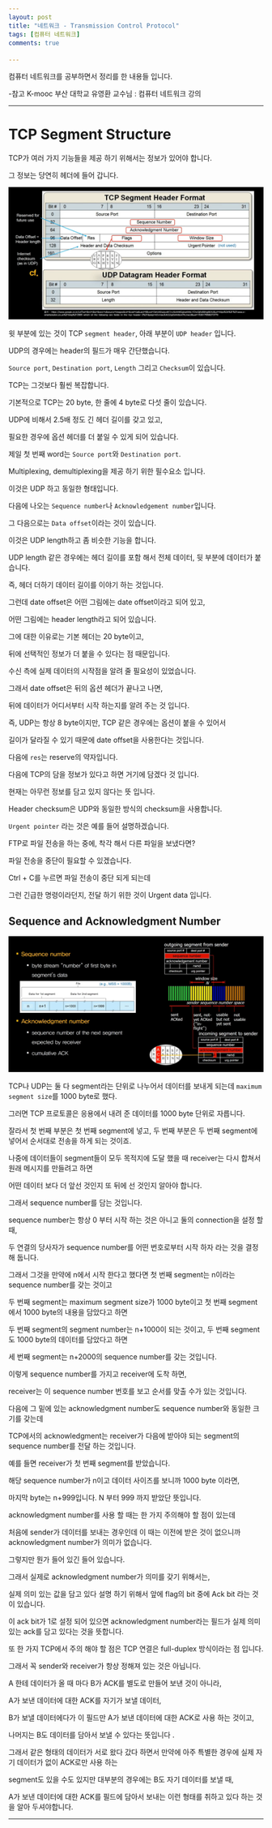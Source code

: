 ```yaml
---
layout: post
title: "네트워크 - Transmission Control Protocol"
tags: [컴퓨터 네트워크]
comments: true

---
```


컴퓨터 네트워크를 공부하면서 정리를 한 내용들 입니다.

-참고 K-mooc 부산 대학교 유영환 교수님 : 컴퓨터 네트워크 강의

---

# TCP Segment Structure

TCP가 여러 가지 기능들을 제공 하기 위해서는 정보가 있어야 합니다.

그 정보는 당연히 헤더에 들어 갑니다. 

<img src="https://raw.githubusercontent.com/junghyun100/junghyun100.github.io/master/images/1201/TCPsegment.PNG">

윗 부분에 있는 것이 TCP `segment header`, 아래 부분이 `UDP header` 입니다.

UDP의 경우에는 header의 필드가 매우 간단했습니다.

`Source port`, `Destination port`, `Length` 그리고 `Checksum`이 있습니다. 

TCP는 그것보다 훨씬 복잡합니다.

기본적으로 TCP는 20 byte, 한 줄에 4 byte로 다섯 줄이 있습니다.

UDP에 비해서 2.5배 정도 긴 헤더 길이를 갖고 있고,

필요한 경우에 옵션 헤더를 더 붙일 수 있게 되어 있습니다.

제일 첫 번째 word는 `Source port`와 `Destination port`.

Multiplexing, demultiplexing을 제공 하기 위한 필수요소 입니다.

이것은 UDP 하고 동일한 형태입니다. 

다음에 나오는 `Sequence number`나 `Acknowledgement number`입니다.

그 다음으로는 `Data offset`이라는 것이 있습니다.

이것은 UDP length하고 좀 비슷한 기능을 합니다.

UDP length 같은 경우에는 헤더 길이를 포함 해서 전체 데이터, 뒷 부분에 데이터가 붙습니다.

즉, 헤더 더하기 데이터 길이를 이야기 하는 것입니다.

그런데 date offset은 어떤 그림에는 date offset이라고 되어 있고,

어떤 그림에는 header length라고 되어 있습니다.

그에 대한 이유로는 기본 헤더는 20 byte이고, 

뒤에 선택적인 정보가 더 붙을 수 있다는 점 때문입니다.

수신 측에 실제 데이터의 시작점을 알려 줄 필요성이 있었습니다.

그래서 date offset은 뒤의 옵션 헤더가 끝나고 나면,

뒤에 데이터가 어디서부터 시작 하는지를 알려 주는 것 입니다.

즉, UDP는 항상 8 byte이지만, TCP 같은 경우에는 옵션이 붙을 수 있어서

길이가 달라질 수 있기 때문에 date offset을 사용한다는 것입니다.

다음에 `res`는 reserve의 약자입니다. 

다음에 TCP의 담을 정보가 있다고 하면 거기에 담겠다 것 입니다.

현재는 아무런 정보를 담고 있지 않다는 뜻 입니다. 

Header checksum은 UDP와 동일한 방식의 checksum을 사용합니다.

`Urgent pointer` 라는 것은 예를 들어 설명하겠습니다.

FTP로 파일 전송을 하는 중에, 착각 해서 다른 파일을 보냈다면?

파일 전송을 중단이 필요할 수 있겠습니다. 

Ctrl + C를 누르면 파일 전송이 중단 되게 되는데

그런 긴급한 명령이라던지, 전달 하기 위한 것이 Urgent data 입니다.

## Sequence and Acknowledgment Number

<img src="https://raw.githubusercontent.com/junghyun100/junghyun100.github.io/master/images/1201/Sequence%20and%20Acknowledgment%20Number.PNG">

TCP나 UDP는 둘 다 segment라는 단위로 나누어서 데이터를 보내게 되는데 `maximum segment size`를 1000 byte로 했다. 

그러면 TCP 프로토콜은 응용에서 내려 준 데이터를 1000 byte 단위로 자릅니다.

잘라서 첫 번째 부분은 첫 번째 segment에 넣고, 두 번째 부분은 두 번째 segment에 넣어서 순서대로 전송을 하게 되는 것이죠.

나중에 데이터들이 segment들이 모두 목적지에 도달 했을 때 receiver는 다시 합쳐서 원래 메시지를 만들려고 하면

어떤 데이터 보다 더 앞선 것인지 또 뒤에 선 것인지 알아야 합니다. 

그래서 sequence number를 담는 것입니다.

sequence number는 항상 0 부터 시작 하는 것은 아니고 둘의 connection을 설정 할 때, 

두 연결의 당사자가 sequence number를 어떤 번호로부터 시작 하자 라는 것을 결정 해 둡니다.

그래서 그것을 만약에 n에서 시작 한다고 했다면 첫 번째 segment는 n이라는 sequence number를 갖는 것이고

두 번째 segment는 maximum segment size가 1000 byte이고 첫 번째 segment에서 1000 byte의 내용을 담았다고 하면

두 번째 segment의 segment number는 n+1000이 되는 것이고, 두 번째 segment도 1000 byte의 데이터를 담았다고 하면

세 번째 segment는 n+2000의 sequence number를 갖는 것입니다.

이렇게 sequence number를 가지고 receiver에 도착 하면, 

receiver는 이 sequence number 번호를 보고 순서를 맞출 수가 있는 것입니다.

다음에 그 밑에 있는 acknowledgment number도 sequence number와 동일한 크기를 갖는데

TCP에서의 acknowledgment는 receiver가 다음에 받아야 되는 segment의 sequence number를 전달 하는 것입니다.

예를 들면 receiver가 첫 번째 segment를 받았습니다. 

해당 sequence number가 n이고 데이터 사이즈를 보니까 1000 byte 이라면,

마지막 byte는 n+999입니다. N 부터 999 까지 받았단 뜻입니다.

acknowledgment number를 사용 할 때는 한 가지 주의해야 할 점이 있는데

처음에 sender가 데이터를 보내는 경우인데 이 때는 이전에 받은 것이 없으니까 acknowledgment number가 의미가 없습니다.

그렇지만 뭔가 들어 있긴 들어 있습니다.

그래서 실제로 acknowledgment number가 의미를 갖기 위해서는,

실제 의미 있는 값을 담고 있다 설명 하기 위해서 앞에 flag의 bit 중에 Ack bit 라는 것이 있습니다.

이 ack bit가 1로 설정 되어 있으면 acknowledgment number라는 필드가 실제 의미 있는 ack를 담고 있다는 것을 뜻합니다.

또 한 가지 TCP에서 주의 해야 할 점은 TCP 연결은 full-duplex 방식이라는 점 입니다. 

그래서 꼭 sender와 receiver가 항상 정해져 있는 것은 아닙니다.

A 한테 데이터가 올 때 마다 B가 ACK를 별도로 만들어 보낸 것이 아니라,

A가 보낸 데이터에 대한 ACK를 자기가 보낼 데이터, 

B가 보낼 데이터에다가 이 필드만 A가 보낸 데이터에 대한 ACK로 사용 하는 것이고, 

나머지는 B도 데이터를 담아서 보낼 수 있다는 뜻입니다 .

그래서 같은 형태의 데이터가 서로 왔다 갔다 하면서 만약에 아주 특별한 경우에 실제 자기 데이터가 없이 ACK로만 사용 하는

segment도 있을 수도 있지만 대부분의 경우에는 B도 자기 데이터를 보낼 때,

A가 보낸 데이터에 대한 ACK를 필드에 담아서 보내는 이런 형태를 취하고 있다 하는 것을 알아 두셔야합니다.

---
